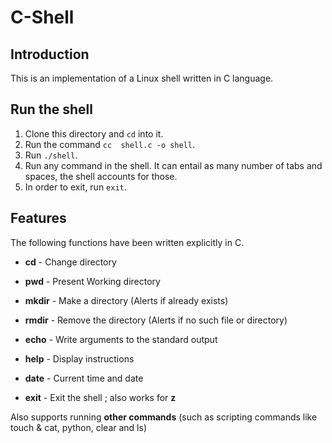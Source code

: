 # C-Shell

## Introduction

This is an implementation of a Linux shell written in C language.

## Run the shell

1. Clone this directory and `cd` into it.
2. Run the command `cc  shell.c -o shell`.
3. Run `./shell`.
4. Run any command in the shell. It can entail as many number of tabs and spaces, the shell accounts for those.
5. In order to exit, run `exit`.

## Features

 The following functions have been written explicitly in C.

* **cd**  - Change directory

* **pwd** - Present Working directory

* **mkdir** - Make a directory (Alerts if already exists)

* **rmdir** - Remove the directory (Alerts if no such file or directory)

* **echo** - Write arguments to the standard output

* **help** - Display instructions

* **date** - Current time and date
 
* **exit** - Exit the shell ; also works for **z**

Also supports running **other commands** (such as scripting commands like touch & cat, python, clear and ls)
